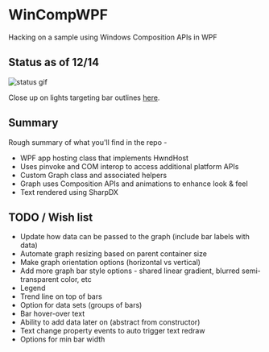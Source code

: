 # WinCompWPF
Hacking on a sample using Windows Composition APIs in WPF

## Status as of 12/14

![status gif](https://media.giphy.com/media/YlVSPYKUTi5f68weAz/giphy.gif)

Close up on lights targeting bar outlines [here](https://media.giphy.com/media/iqAR8LDJKqwuOmlN2l/giphy.mp4).

## Summary

Rough summary of what you'll find in the repo - 

- WPF app hosting class that implements HwndHost
- Uses pinvoke and COM interop to access additional platform APIs
- Custom Graph class and associated helpers 
- Graph uses Composition APIs and animations to enhance look & feel
- Text rendered using SharpDX

## TODO / Wish list

- Update how data can be passed to the graph (include bar labels with data)
- Automate graph resizing based on parent container size
- Make graph orientation options (horizontal vs vertical)
- Add more graph bar style options - shared linear gradient, blurred semi-transparent color, etc
- Legend
- Trend line on top of bars
- Option for data sets (groups of bars)
- Bar hover-over text
- Ability to add data later on (abstract from constructor)
- Text change property events to auto trigger text redraw
- Options for min bar width
